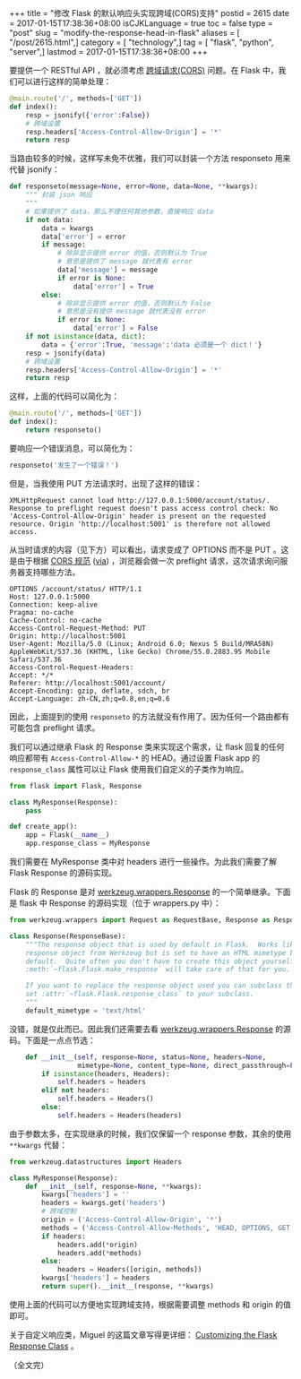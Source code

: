 +++
title = "修改 Flask 的默认响应头实现跨域(CORS)支持"
postid = 2615
date = 2017-01-15T17:38:36+08:00
isCJKLanguage = true
toc = false
type = "post"
slug = "modify-the-response-head-in-flask"
aliases = [ "/post/2615.html",]
category = [ "technology",]
tag = [ "flask", "python", "server",]
lastmod = 2017-01-15T17:38:36+08:00
+++


要提供一个 RESTful API ，就必须考虑 [跨域请求(CORS)][1] 问题。在 Flask 中，我们可以进行这样的简单处理： <!--more-->

``` python
@main.route('/', methods=['GET'])
def index():
    resp = jsonify({'error':False})
    # 跨域设置
    resp.headers['Access-Control-Allow-Origin'] = '*'
    return resp
```

当路由较多的时候，这样写未免不优雅，我们可以封装一个方法 responseto 用来代替 jsonify：

``` python
def responseto(message=None, error=None, data=None, **kwargs):
    """ 封装 json 响应
    """
    # 如果提供了 data，那么不理任何其他参数，直接响应 data
    if not data:
        data = kwargs
        data['error'] = error
        if message:
            # 除非显示提供 error 的值，否则默认为 True
            # 意思是提供了 message 就代表有 error
            data['message'] = message
            if error is None:
                data['error'] = True
        else:
            # 除非显示提供 error 的值，否则默认为 False
            # 意思是没有提供 message 就代表没有 error
            if error is None:
                data['error'] = False
    if not isinstance(data, dict):
        data = {'error':True, 'message':'data 必须是一个 dict！'}
    resp = jsonify(data)
    # 跨域设置
    resp.headers['Access-Control-Allow-Origin'] = '*'
    return resp
```

这样，上面的代码可以简化为：


``` python
@main.route('/', methods=['GET'])
def index():
    return responseto()
```

要响应一个错误消息，可以简化为：

``` python
responseto('发生了一个错误！')
```

但是，当我使用 PUT 方法请求时，出现了这样的错误：

```
XMLHttpRequest cannot load http://127.0.0.1:5000/account/status/. Response to preflight request doesn't pass access control check: No 'Access-Control-Allow-Origin' header is present on the requested resource. Origin 'http://localhost:5001' is therefore not allowed access.
```

从当时请求的内容（见下方）可以看出，请求变成了 OPTIONS 而不是 PUT 。这是由于根据 [CORS 规范][5] ([via][4]) ，浏览器会做一次 preflight 请求，这次请求询问服务器支持哪些方法。

```
OPTIONS /account/status/ HTTP/1.1
Host: 127.0.0.1:5000
Connection: keep-alive
Pragma: no-cache
Cache-Control: no-cache
Access-Control-Request-Method: PUT
Origin: http://localhost:5001
User-Agent: Mozilla/5.0 (Linux; Android 6.0; Nexus 5 Build/MRA58N) AppleWebKit/537.36 (KHTML, like Gecko) Chrome/55.0.2883.95 Mobile Safari/537.36
Access-Control-Request-Headers:
Accept: */*
Referer: http://localhost:5001/account/
Accept-Encoding: gzip, deflate, sdch, br
Accept-Language: zh-CN,zh;q=0.8,en;q=0.6
```

因此，上面提到的使用 `responseto` 的方法就没有作用了。因为任何一个路由都有可能包含 preflight 请求。

我们可以通过继承 Flask 的 Response 类来实现这个需求，让 flask 回复的任何响应都带有 `Access-Control-Allow-*` 的 HEAD。通过设置 Flask app 的 `response_class` 属性可以让 Flask 使用我们自定义的子类作为响应。

``` python
from flask import Flask, Response

class MyResponse(Response):
    pass

def create_app():
    app = Flask(__name__)
    app.response_class = MyResponse
```

我们需要在 MyResponse 类中对 headers 进行一些操作。为此我们需要了解 Flask Response 的源码实现。

Flask 的 Response 是对 [werkzeug.wrappers.Response][3] 的一个简单继承。下面是 flask 中 Response 的源码实现（位于 wrappers.py 中）：

``` python
from werkzeug.wrappers import Request as RequestBase, Response as ResponseBase

class Response(ResponseBase):
    """The response object that is used by default in Flask.  Works like the
    response object from Werkzeug but is set to have an HTML mimetype by
    default.  Quite often you don't have to create this object yourself because
    :meth:`~flask.Flask.make_response` will take care of that for you.

    If you want to replace the response object used you can subclass this and
    set :attr:`~flask.Flask.response_class` to your subclass.
    """
    default_mimetype = 'text/html'
```

没错，就是仅此而已。因此我们还需要去看 [werkzeug.wrappers.Response][3] 的源码。下面是一点点节选：

``` python
    def __init__(self, response=None, status=None, headers=None,
                 mimetype=None, content_type=None, direct_passthrough=False):
        if isinstance(headers, Headers):
            self.headers = headers
        elif not headers:
            self.headers = Headers()
        else:
            self.headers = Headers(headers)

```

由于参数太多，在实现继承的时候，我们仅保留一个 response 参数，其余的使用 `**kwargs` 代替：


``` python
from werkzeug.datastructures import Headers

class MyResponse(Response):
    def __init__(self, response=None, **kwargs):
        kwargs['headers'] = ''
        headers = kwargs.get('headers')
        # 跨域控制 
        origin = ('Access-Control-Allow-Origin', '*')
        methods = ('Access-Control-Allow-Methods', 'HEAD, OPTIONS, GET, POST, DELETE, PUT')
        if headers:
            headers.add(*origin)
            headers.add(*methods)
        else:
            headers = Headers([origin, methods])
        kwargs['headers'] = headers
        return super().__init__(response, **kwargs)
```

使用上面的代码可以方便地实现跨域支持，根据需要调整 methods 和 origin 的值即可。

关于自定义响应类，Miguel 的这篇文章写得更详细： [Customizing the Flask Response Class][2] 。

（全文完）

[1]: https://developer.mozilla.org/zh-CN/docs/Web/HTTP/Access_control_CORS
[2]: https://blog.miguelgrinberg.com/post/customizing-the-flask-response-class
[3]: http://werkzeug.pocoo.org/docs/0.11/wrappers/#werkzeug.wrappers.Response
[4]: http://stackoverflow.com/a/12320736
[5]: https://www.w3.org/TR/cors/#resource-preflight-requests
